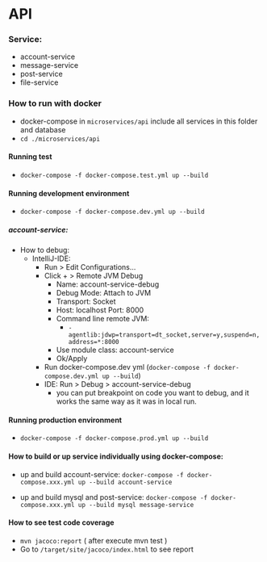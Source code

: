 # API

### Service:
- account-service
- message-service
- post-service
- file-service

### How to run with docker
- docker-compose in `microservices/api` include all services in this folder and database
- `cd ./microservices/api`

#### Running test
- `docker-compose -f docker-compose.test.yml up --build`

#### Running development environment
- `docker-compose -f docker-compose.dev.yml up --build`

##### account-service:
  - How to debug: 
    - IntelliJ-IDE:
      - Run > Edit Configurations...
      - Click + > Remote JVM Debug
        - Name: account-service-debug
        - Debug Mode: Attach to JVM
        - Transport: Socket
        - Host: localhost Port: 8000
        - Command line remote JVM: 
          - `-agentlib:jdwp=transport=dt_socket,server=y,suspend=n,address=*:8000`
        - Use module class: account-service
        - Ok/Apply
      - Run docker-compose.dev yml (`docker-compose -f docker-compose.dev.yml up --build`)
      - IDE: Run > Debug > account-service-debug
        - you can put breakpoint on code you want to debug, and it works the same way as it was in local run.
#### Running production environment
- `docker-compose -f docker-compose.prod.yml up --build`

#### How to build or up service individually using docker-compose:
- up and build account-service: `docker-compose -f docker-compose.xxx.yml up --build account-service`

- up and build mysql and post-service: `docker-compose -f docker-compose.xxx.yml up --build mysql message-service`



#### How to see test code coverage
- `mvn jacoco:report` ( after execute mvn test )
- Go to `/target/site/jacoco/index.html` to see report

